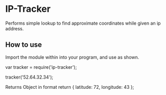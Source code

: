 # IP-Tracker

Performs simple lookup to find approximate coordinates while given an ip address.

## How to use

Import the module within into your program, and use as shown.

var tracker = require('ip-tracker');

tracker('52.64.32.34'); 

Returns Object in format
    return {
        latitude: 72,
        longitude: 43
    };